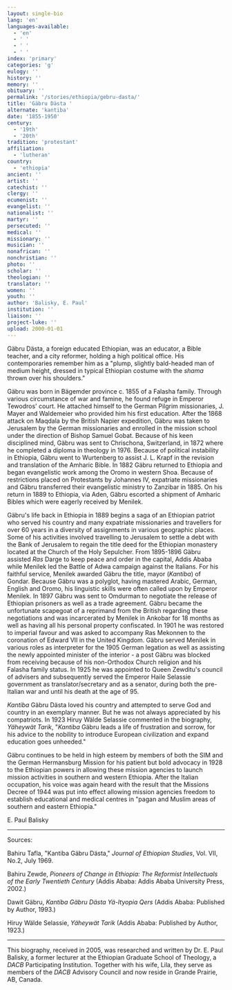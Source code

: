 ```yaml
---
layout: single-bio
lang: 'en'
languages-available:
  - 'en'
  - ' '
  - ' '
  - ' '
index: 'primary'
categories: 'g'
eulogy: ''
history: ''
memory: ''
obituary: ''
permalink: '/stories/ethiopia/gebru-dasta/'
title: 'Gäbru Dästa '
alternate: 'kantiba'
date: '1855-1950'
century:
  - '19th'
  - '20th'
tradition: 'protestant'
affiliation:
  - 'lutheran'
country:
  - 'ethiopia'
ancient: ''
artist: ''
catechist: ''
clergy: ''
ecumenist: ''
evangelist: ''
nationalist: ''
martyr: ''
persecuted: ''
medical: ''
missionary: ''
musician: ''
nonafrican: ''
nonchristian: ''
photo: ''
scholar: ''
theologian: ''
translator: ''
women: ''
youth: ''
author: 'Balisky, E. Paul'
institution: ''
liaison: ''
project-luke: ''
upload: 2000-01-01
---
```



Gäbru Dästa, a foreign educated Ethiopian, was an educator, a Bible teacher, and a city reformer, holding a high political office.  His contemporaries remember him as a "plump, slightly bald-headed man of medium height, dressed in typical Ethiopian costume with the *shama* thrown over his shoulders."

Gäbru was born in Bägemder province c. 1855 of a Falasha family.  Through various circumstance of war and famine, he found refuge in Emperor Tewodros' court.  He attached himself to the German Pilgrim missionaries, J. Mayer and Waldemeier who provided him his first education.  After the 1868 attack on Maqdala by the British Napier expedition, Gäbru was taken to Jerusalem by the German missionaries and enrolled in the mission school under the direction of Bishop Samuel Gobat.  Because of his keen disciplined mind, Gäbru was sent to Chrischona, Switzerland, in 1872 where he completed a diploma in theology in 1976.  Because of political instability in Ethiopia, Gäbru went to Wurtenberg to assist J. L. Krapf in the revision and translation of the Amharic Bible.  In 1882 Gäbru returned to Ethiopia and began evangelistic work among the Oromo in western Shoa.  Because of restrictions placed on Protestants by Johannes IV, expatriate missionaries and Gäbru transferred their evangelistic ministry to Zanzibar in 1885.  On his return in 1889 to Ethiopia, via Aden, Gäbru escorted a shipment of Amharic Bibles which were eagerly received by Menilek.

Gäbru's life back in Ethiopia in 1889 begins a saga of an Ethiopian patriot who served his country and many expatriate missionaries and travellers for over 60 years in a diversity of assignments in various geographic places.  Some of his activities involved travelling to Jerusalem to settle a debt with the Bank of Jerusalem to regain the title deed for the Ethiopian monastery located at the Church of the Holy Sepulcher.  From 1895-1896 Gäbru assisted *Ras* Darge to keep peace and order in the capital, Addis Ababa while Menilek led the Battle of Adwa campaign against the Italians.  For his faithful service, Menilek awarded Gäbru the title, mayor (*Kantiba*) of Gondar.  Because Gäbru was a polyglot, having mastered Arabic, German, English and Oromo, his linguistic skills were often called upon by Emperor Menilek.  In 1897 Gäbru was sent to Omdurman to negotiate the release of Ethiopian prisoners as well as a trade agreement.  Gäbru became the unfortunate scapegoat of a reprimand from the British regarding these negotiations and was incarcerated by Menilek in Ankobar for 18 months as well as having all his personal property confiscated.  In 1901 he was restored to imperial favour and was asked to  accompany Ras Mekonnen to the coronation of Edward VII in the United Kingdom.  Gäbru served Menilek in various roles as interpreter for the 1905 German legation as well as assisting the newly appointed minister of the interior - a post Gäbru was blocked from receiving because of his non-Orthodox Church religion and his Falasha family status.  In 1925 he was appointed to Queen Zewditu's council of advisers and subsequently served the Emperor Haile Selassie government as translator/secretary and as a senator, during both the pre-Italian war and until his death at the age of 95.

*Kantiba* Gäbru Dästa loved his country and attempted to serve God and country in an exemplary manner.  But he was not always appreciated by his compatriots. In 1923 Hiruy Wälde Selassie commented in the biography, *Yäheywät Tarik*, "*Kantiba* Gäbru leads a life of frustration and sorrow, for his advice to the nobility to introduce European civilization and expand education goes unheeded."

Gäbru continues to be held in high esteem by members of both the SIM and the German Hermansburg Mission for his patient but bold advocacy in 1928 to the Ethiopian powers in allowing these mission agencies to launch mission activities in southern and western Ethiopia.  After the Italian occupation, his voice was again heard with the result that the Missions Decree of 1944 was put into effect allowing mission agencies freedom to establish educational and medical centres in "pagan and Muslim areas of southern and eastern Ethiopia."

E. Paul Balisky

---

Sources:

Bahiru Tafla, "Kantiba Gäbru Dästa," *Journal of Ethiopian Studies*, Vol. VII, No.2, July 1969.

Bahiru Zewde, *Pioneers of Change in Ethiopia: The Reformist Intellectuals of the Early Twentieth Century* (Addis Ababa: Addis Ababa University Press, 2002.)

Dawit Gäbru, *Kantiba Gäbru Dästa Yä-Ityopia Qers* (Addis Ababa: Published by Author, 1993.)

Hiruy Wälde Selassie, *Yäheywät Tarik* (Addis Ababa: Published by Author, 1923.)

---

This biography, received in 2005, was researched and written by Dr. E. Paul Balisky, a
former lecturer at the Ethiopian Graduate School of Theology, a *DACB* Participating Institution. Together with his wife, Lila, they serve as members of the *DACB* Advisory Council and now reside in Grande Prairie, AB, Canada.